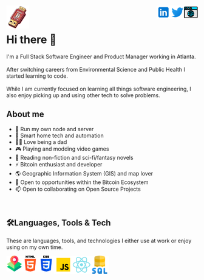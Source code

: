 <img align="left"
            src="img/saucy-tech-logo.png"
            alt="LinkedIn" height="60px" style="max-width: 100%;">
<a href="https://saucy.tech" rel="nofollow"> <img align="right"
            src="img/webpage.png"
            alt="Portfolio" height="36px" style="max-width: 100%;"> </a>
<a href="https://twitter.com/Saucy_Tech" rel="nofollow"> <img align="right"
            src="img/twitter_logo.svg"
            alt="Twitter" height="36px" style="max-width: 100%;"> </a>
<a href="https://www.linkedin.com/in/saucytech" rel="nofollow"> <img align="right"
            src="img/linkedin_logo.svg"
            alt="LinkedIn" height="36px" style="max-width: 100%;"> </a>
<br>
<br>

# Hi there 👋

I'm a Full Stack Software Engineer and Product Manager working in Atlanta. 
<br>
<br>
After switching careers from Environmental Science and Public Health I started learning to code. 
<br>
<br>
While I am currently focused on learning all things software engineering, I also enjoy picking up and using other tech to solve problems. 


## About me
- 🤝 Run my own node and server
- 🏡 Smart home tech and automation
- 👨‍🍼 Love being a dad
- 🎮 Playing and modding video games
- 📖 Reading non-fiction and sci-fi/fantasy novels
- ⚡ Bitcoin enthusiast and developer
- 🌎 Geographic Information System (GIS) and map lover
- 🌱 Open to opportunities within the Bitcoin Ecosystem
- 📫 Open to collaborating on Open Source Projects

<br>

## 🛠️Languages, Tools & Tech

These are languages, tools, and technologies I either use at work or enjoy using on my own time.

<p>
    <a href="https://www.esri.com/en-us/arcgis/about-arcgis/overview" rel="nofollow"><img align="left" alt="gis" height="42px"
            src="img/gis.png"
            style="max-width: 100%;"></a>
    <a href="#" rel="nofollow"><img align="left" alt="html5" height="42px"
            src="img/html5_logo.png"
            style="max-width: 100%;"></a>
                <a href="#" rel="nofollow"><img align="left" alt="css3" height="42px"
            src="img/css3_logo.png"
            style="max-width: 100%;"></a>
    <a href="https://www.javascript.com/" rel="nofollow"> <img align="left" alt="Javascript" height="48px"
            src="img/javascript_logo.png"
            style="max-width: 100%;"> </a>
    <a href="https://reactjs.org/" rel="nofollow"> <img align="left" alt="React" height="48px"
            src="img/react_logo.png"
            style="max-width: 100%;"> </a>   
    <a href="#" rel="nofollow"> <img
            src="img/sql-server.png"
            align="left" alt="Git" height="48px" style="max-width: 100%;"> </a>

</p>

<br>
<br>
<br>

<!-- ## Statistics

![Github Activity](https://github-readme-stats.vercel.app)
 -->
